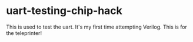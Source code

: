 # uart-testing-chip-hack

This is used to test the uart. It's my first time attempting Verilog. This is for the teleprinter!
